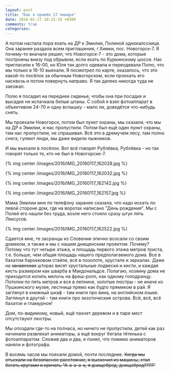 ```yaml
---
layout: post
title: "Как я провёл 17 января"
date: 2016-01-17 10:23:19 +0300
comments: true
categories: 
---
```

А потом настала пора ехать на ДР к Эмилии, Полиной однокалсснице. Она заранее раздала всем приглашения, г.Химки, пос. Новогорск-7. Я почему-то вначале решил, что Новогорск-7 - это дома, которые построены внизу под обрывом, если ехать по Куркинскому шоссе. Нас пригласили к 16-00, но Юля так долго одевала и переодевала Полю, что мы только в 16-10 выехали. Я посмотрел по карте, оказалось, что это какой-то посёлок за обычным Новогорском, если проехать его насквозь и потом повернуть направо. Я так далеко никогда туда не заезжал.

Полю я посадил на переднее сиденье, чтобы она при посадке и высадке не испачкала белые штаны. С собой я взял фотоаппарат в объективом 24-70 и одну вспышку - мало ли, доведётся что-нибудь снять.

Мы проехали Новогорск, потом был пункт охраны, мы сказали, что мы на ДР к Эмилии, и нас пропустили. Потом был ещё один пункт охраны, там нас пропустили, не спрашивая. Всё это в дремучем лесу, там полно снега, гуляют люди, мы даже видели лыжников.

И мы въехали в посёлок. Вот всё говорят Рублёвка, Рублёвка - но так говорят только те, кто не был в Новогорске-7. 

{% img center /images/2016/IMG_20160117_162028.jpg %}

{% img center /images/2016/IMG_20160117_162032.jpg %}

{% img center /images/2016/IMG_20160117_162142.jpg %}

{% img center /images/2016/IMG_20160117_162157.jpg %}

Мама Эмилии мне по телефону заранее сказала, что надо искать по левой стороне дом, где на воротах написано "День рождения". Мы с Полей его нашли без труда, возле него стояло сразу штук пять Лексусов.

{% img center /images/2016/IMG_20160117_162522.jpg %}

Сдается мне, те засранцы из Словении эпично всосали со своим домеком, а также и мы с нашим днищенским проектом. Почему? Потому что тут четыре этажа, и площадь первого этажа метров триста, т.е. больше, чем общая площадь нашего предполагаемого дома. Все в бахатом барокковом стайле, всё в позолоте, хрустале и зеркалах. Даже на ~~занавесках~~ шторах висят хрустальные подвески и кисти, и каждая кисть размером как шварба в Макдональдсе. Полагаю, хозяину дома не приходится копить мелочь на фреш-ролл, как одному голодранцу. Потолки по пять метров и все в лепнине, золотые люстры - не иначе из Пушкинского музея, лестница прямо как будто прямиком в рай. Я заглянул в книжный шкаф - там книги про вина, на английском языке. Заглянул в другой - там книги про экзотические острова. Всё, всё, всё бахатое и гламурное!

Дом, по-видимому, новый, ещё пахнет деревом и в паре мест отсутствуют люстры.

Мы опоздали где-то на полчаса, но ничего не пропустили, детей как раз начинали развлекат аниматоры, а ещё вокруг бегала тётенька с фотоаппаратом. Сложив два и два, я понял, что помимо аниматоров наняли и фотографа. 






В восемь часов мы поехали домой, почти последние. ~~Когда мы отъехали на безопасное расстояние, я выскочил из машины, стал бегать кругами и кричать "А-а-а-а-а, я днищеброд, днищеброд!!!111"~~